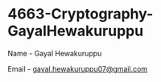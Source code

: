 # 4663-Cryptography-GayalHewakuruppu

Name - Gayal Hewakuruppu

Email - gayal.hewakuruppu07@gmail.com
